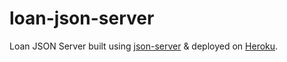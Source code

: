 # loan-json-server

Loan JSON Server built using [json-server](https://github.com/typicode/json-server "json-server") & deployed on [Heroku](https://www.heroku.com/ "Heroku").
